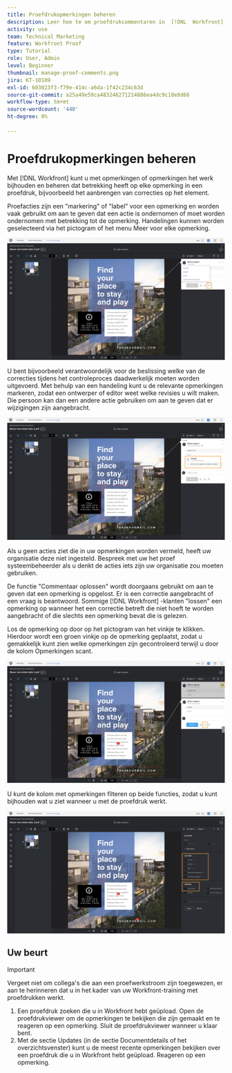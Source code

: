 ```yaml
---
title: Proefdrukopmerkingen beheren
description: Leer hoe te om proefdrukcommentaren in  [!DNL  Workfront]  te beheren door commentaaracties toe te passen, commentaren op te lossen, en de commentaarkolom te filtreren.
activity: use
team: Technical Marketing
feature: Workfront Proof
type: Tutorial
role: User, Admin
level: Beginner
thumbnail: manage-proof-comments.png
jira: KT-10109
exl-id: 603023f3-f79e-414c-a6da-1f42c234c63d
source-git-commit: a25a49e59ca483246271214886ea4dc9c10e8d66
workflow-type: tm+mt
source-wordcount: '440'
ht-degree: 0%

---
```


# Proefdrukopmerkingen beheren

Met [!DNL Workfront] kunt u met opmerkingen of opmerkingen het werk bijhouden en beheren dat betrekking heeft op elke opmerking in een proefdruk, bijvoorbeeld het aanbrengen van correcties op het element.

Proefacties zijn een &quot;markering&quot; of &quot;label&quot; voor een opmerking en worden vaak gebruikt om aan te geven dat een actie is ondernomen of moet worden ondernomen met betrekking tot de opmerking. Handelingen kunnen worden geselecteerd via het pictogram of het menu Meer voor elke opmerking.

![ een beeld van een proef in de het proefdrukken kijker met het vlagpictogram dat op de commentaar en de beschikbare bewijsacties zichtbaar wordt benadrukt.](assets/manage-comments-1.png)

U bent bijvoorbeeld verantwoordelijk voor de beslissing welke van de correcties tijdens het controleproces daadwerkelijk moeten worden uitgevoerd. Met behulp van een handeling kunt u de relevante opmerkingen markeren, zodat een ontwerper of editor weet welke revisies u wilt maken. Die persoon kan dan een andere actie gebruiken om aan te geven dat er wijzigingen zijn aangebracht.

![ een beeld van een proef in de het proefdrukken kijker met de [!UICONTROL To Do] proefdrukactie die op de commentaar wordt benadrukt.](assets/manage-comments-2.png)

Als u geen acties ziet die in uw opmerkingen worden vermeld, heeft uw organisatie deze niet ingesteld. Bespreek met uw het proef systeembeheerder als u denkt de acties iets zijn uw organisatie zou moeten gebruiken.

De functie &quot;Commentaar oplossen&quot; wordt doorgaans gebruikt om aan te geven dat een opmerking is opgelost. Er is een correctie aangebracht of een vraag is beantwoord. Sommige [!DNL Workfront] -klanten &quot;lossen&quot; een opmerking op wanneer het een correctie betreft die niet hoeft te worden aangebracht of die slechts een opmerking bevat die is gelezen.

Los de opmerking op door op het pictogram van het vinkje te klikken. Hierdoor wordt een groen vinkje op de opmerking geplaatst, zodat u gemakkelijk kunt zien welke opmerkingen zijn gecontroleerd terwijl u door de kolom Opmerkingen scant.

![ een beeld van een proef in de het proefdrukken kijker met het controletekenpictogram dat op de commentaar wordt benadrukt.](assets/manage-comments-4.png)

U kunt de kolom met opmerkingen filteren op beide functies, zodat u kunt bijhouden wat u ziet wanneer u met de proefdruk werkt.

![ een beeld van de commentaarfilters in de het proeven kijker met de [!UICONTROL Actions] en [!UICONTROL General] benadrukte het filtreren opties.](assets/manage-comments-3.png)

## Uw beurt

>[!IMPORTANT]
>
>Vergeet niet om collega&#39;s die aan een proefwerkstroom zijn toegewezen, er aan te herinneren dat u in het kader van uw Workfront-training met proefdrukken werkt.


1. Een proefdruk zoeken die u in Workfront hebt geüpload. Open de proefdrukviewer om de opmerkingen te bekijken die zijn gemaakt en te reageren op een opmerking. Sluit de proefdrukviewer wanneer u klaar bent.
1. Met de sectie Updates (in de sectie Documentdetails of het overzichtsvenster) kunt u de meest recente opmerkingen bekijken over een proefdruk die u in Workfront hebt geüpload. Reageren op een opmerking.


<!--
## Learn more
* Create and manage proof comments
-->
